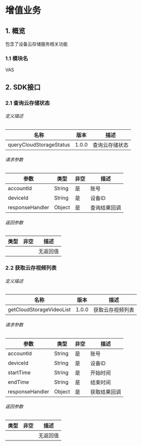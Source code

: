 # 增值业务

## 1. 概览

包含了设备云存储服务相关功能

### 1.1 模块名

VAS

## 2. SDK接口



### 2.1 查询云存储状态

###### 定义描述
| 名称  | 版本  | 描述     |
| ----- | ----- | -------- |
| queryCloudStorageStatus | 1.0.0 | 查询云存储状态 |

###### 请求参数
| 参数 | 类型 | 非空 | 描述 |
| ---- | ---- | ---- | ---- |
| accountId | String | 是 | 账号 |
| deviceId | String | 是 | 设备ID |
| responseHandler | Object | 是 | 查询结果回调 |

###### 返回参数
| 类型 | 非空 | 描述     |
| ---- | ---- | -------- |
|      |      | 无返回值 |


### 2.2 获取云存视频列表

###### 定义描述
| 名称  | 版本  | 描述     |
| ----- | ----- | -------- |
| getCloudStorageVideoList | 1.0.0 | 获取云存视频列表 |

###### 请求参数
| 参数 | 类型 | 非空 | 描述 |
| ---- | ---- | ---- | ---- |
| accountId | String | 是 | 账号 |
| deviceId | String | 是 | 设备ID |
| startTime | String | 是 | 开始时间 |
| endTime | String | 是 | 结束时间 |
| responseHandler | Object | 是 | 获取结果回调 |

###### 返回参数
| 类型 | 非空 | 描述     |
| ---- | ---- | -------- |
|      |      | 无返回值 |


